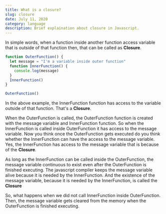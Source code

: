 ```yaml
---
title: What is a closure?
slug: closure
date: July 11, 2020
category: language
description: Brief explaination about closure in Javascript. 
---
```


In simple words, when a function inside another function access variable that is outside of that function then, that can be called as **Closure**.

```js
function OuterFunction() {
  let message = "I'm a variable inside outer function"
  function InnerFunction() {
    console.log(message)
  }
  InnerFunction()
}

OuterFunction()
```

In the above example, the InnerFunction function has access to the variable outside of that function. That's a **Closure**.

When the OuterFunction is called, the OuterFunction function is created with the message variable and InnerFunction function. So when the InnerFunction is called inside OuterFunction it has access to the message variable. Now you think once the OuterFunction gets executed do you think whether the InnerFunction can have the access to the message variable. Yes, the InnerFunction has access to the message variable that is because of the **Closure**.

As long as the InnerFunction can be called inside the OuterFunction, the message variable continuous to exist even after the OuterFunction is finished executing. The javascript compiler keeps the message variable alive because it is needed by the InnerFunction. And the existence of the message variable, because it is needed by the InnerFunction, is called the **Closure**

So, what happens when we did not call InnerFunction inside OuterFunction. Then, the message variable gets cleared from the memory when the OuterFunction is finished executing.
